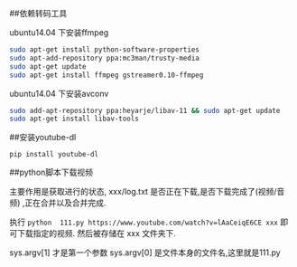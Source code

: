 ##依赖转码工具

ubuntu14.04 下安装ffmpeg
```bash
sudo apt-get install python-software-properties
sudo apt-add-repository ppa:mc3man/trusty-media
sudo apt-get update
sudo apt-get install ffmpeg gstreamer0.10-ffmpeg
```

ubuntu14.04 下安装avconv
```bash
sudo add-apt-repository ppa:heyarje/libav-11 && sudo apt-get update
sudo apt-get install libav-tools
```

##安装youtube-dl

```
pip install youtube-dl
```


##python脚本下载视频

主要作用是获取进行的状态, xxx/log.txt
是否正在下载,是否下载完成了(视频/音频) ,正在合并以及合并完成. 

执行 `python  111.py https://www.youtube.com/watch?v=lAaCeiqE6CE xxx`  即可下载指定的视频.
然后被存储在 xxx 文件夹下.

sys.argv[1]   才是第一个参数
sys.argv[0]  是文件本身的文件名,这里就是111.py




